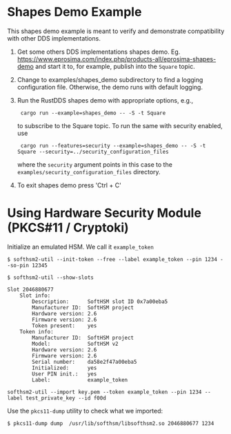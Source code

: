 # Shapes Demo Example

This shapes demo example is meant to verify and demonstrate compatibility with other DDS implementations.

1. Get some others DDS implementations shapes demo. Eg. https://www.eprosima.com/index.php/products-all/eprosima-shapes-demo and start it to, for example, publish into the `Square` topic.
2. Change to examples/shapes_demo subdirectory to find a logging configuration file. Otherwise, the demo runs with default logging.
3. Run the RustDDS shapes demo with appropriate options, e.g.,

        cargo run --example=shapes_demo -- -S -t Square

    to subscribe to the Square topic. To run the same with security enabled, use

        cargo run --features=security --example=shapes_demo -- -S -t Square --security=../security_configuration_files

    where the `security` argument points in this case to the `examples/security_configuration_files` directory.

4. To exit shapes demo press  'Ctrl + C' 


# Using Hardware Security Module (PKCS#11 / Cryptoki)

Initialize an emulated HSM. We call it `example_token`

`$ softhsm2-util --init-token --free --label example_token --pin 1234 --so-pin 12345`


`$ softhsm2-util --show-slots`

```
Slot 2046880677
    Slot info:
        Description:      SoftHSM slot ID 0x7a00eba5                            
        Manufacturer ID:  SoftHSM project
        Hardware version: 2.6
        Firmware version: 2.6
        Token present:    yes
    Token info:
        Manufacturer ID:  SoftHSM project
        Model:            SoftHSM v2
        Hardware version: 2.6
        Firmware version: 2.6
        Serial number:    da58e2f47a00eba5
        Initialized:      yes
        User PIN init.:   yes
        Label:            example_token

```

`softhsm2-util --import key.pem --token example_token --pin 1234 --label test_private_key --id f00d`

Use the `pkcs11-dump` utility to check what we imported:

```$ pkcs11-dump dump  /usr/lib/softhsm/libsofthsm2.so 2046880677 1234```

